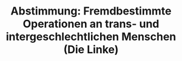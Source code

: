 ---
abstimmung:
  abstimmung: 4
  bundestagssitzung: 229
  datum: 19. Mai 2021
  legislaturperiode: 19
categories:
- Todo
data:
- title: Abstimmungsergebnis 20210519_4-data.pdf
  url: /res/2021-btw/abstimmungsergebnisse/20210519_4-data.pdf
- title: Abstimmungsergebnis 20210519_4_xls-data.xlsx
  url: /res/2021-btw/abstimmungsergebnisse/20210519_4_xls-data.xlsx
- title: Abstimmungsergebnis 20210519_4_xls-data.csv
  url: /res/2021-btw/abstimmungsergebnisse/csv/20210519_4_xls-data.csv
documents:
- local: /res/2021-btw/drucksachen/17791.pdf
  title: Drucksache 19/17791
  url: https://dip21.bundestag.de/dip21/btd/19/177/1917791.pdf
- local: /res/2021-btw/drucksachen/29459.pdf
  title: Drucksache 19/29459
  url: https://dip21.bundestag.de/dip21/btd/19/294/1929459.pdf
ergebnis:
  AfD:
    enthaltung: 0
    gesamt: 88
    ja: 76
    nein: 2
    nichtabgegeben: 10
    ungueltig: 0
  Bündnis 90/Die Grünen:
    enthaltung: 0
    gesamt: 67
    ja: 0
    nein: 62
    nichtabgegeben: 5
    ungueltig: 0
  Die Linke:
    enthaltung: 0
    gesamt: 69
    ja: 0
    nein: 59
    nichtabgegeben: 10
    ungueltig: 0
  FDP:
    enthaltung: 73
    gesamt: 80
    ja: 0
    nein: 1
    nichtabgegeben: 6
    ungueltig: 0
  cdu/csu:
    enthaltung: 0
    gesamt: 245
    ja: 229
    nein: 1
    nichtabgegeben: 15
    ungueltig: 0
  file: 20210519_4_xls-data.xlsx
  fraktionslos:
    enthaltung: 0
    gesamt: 8
    ja: 6
    nein: 1
    nichtabgegeben: 1
    ungueltig: 0
  spd:
    enthaltung: 0
    gesamt: 152
    ja: 139
    nein: 1
    nichtabgegeben: 12
    ungueltig: 0
layout: abstimmung
links:
- title: Link zu bundestag.de
  url: https://www.bundestag.de/parlament/plenum/abstimmung/abstimmung?id=739
preview: 'Deutscher Bundestag


  229. Sitzung des Deutschen Bundestages

  am Mittwoch, 19. Mai 2021


  Endgültiges Ergebnis der Namentlichen Abstimmung Nr. 4


  Beschlussempfehlung des Ausschusses für Recht und Verbraucherschutz (6. Ausschuss)

  zu dem Antrag der Abgeordneten Doris Achelwilm, Dr. Petra Sitte, Gökay Akbulut,

  weiterer Abgeordneter und der Fraktion DIE LINKE.

  Fremdbestimmte Operationen an trans- und intergeschlechtlichen Menschen - Aufarbeiten

  , Entschuldigen und Entschädigen

  - Drucksachen 19/17791 und 19/29459 -'
tags:
- Todo
title: 'Abstimmung: Fremdbestimmte Operationen an trans- und intergeschlechtlichen
  Menschen (Die Linke)'
---